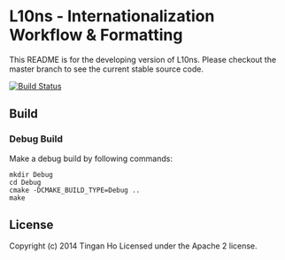 
L10ns - Internationalization Workflow & Formatting
==============

This README is for the developing version of L10ns. Please checkout the master branch to see the current stable source code.

[![Build Status](https://travis-ci.org/tinganho/l10ns.svg?branch=c%2B%2B)](https://travis-ci.org/tinganho/l10ns)

## Build

### Debug Build
Make a debug build by following commands:
```
mkdir Debug
cd Debug
cmake -DCMAKE_BUILD_TYPE=Debug ..
make
```
## License
Copyright (c) 2014 Tingan Ho
Licensed under the Apache 2 license.